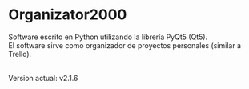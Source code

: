 # Organizator2000
Software escrito en Python utilizando la librería PyQt5 (Qt5).<br/>
El software sirve como organizador de proyectos personales (similar a Trello).<br/><br/>

Version actual: v2.1.6
